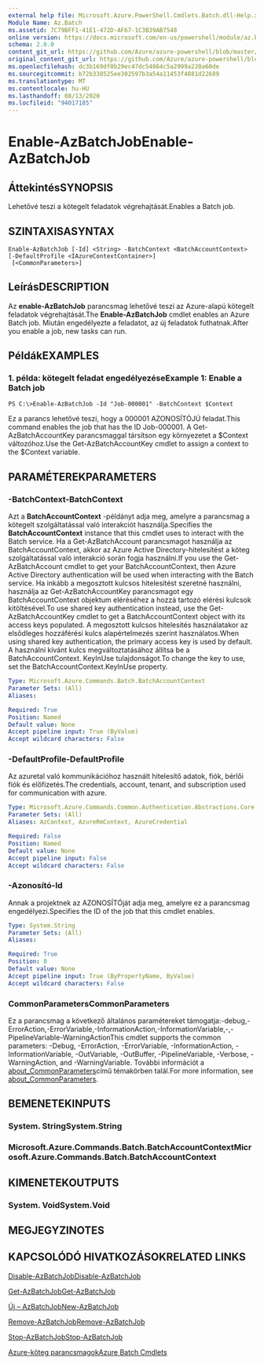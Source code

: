```yaml
---
external help file: Microsoft.Azure.PowerShell.Cmdlets.Batch.dll-Help.xml
Module Name: Az.Batch
ms.assetid: 7C79BFF1-41E1-472D-AF67-1C3B39AB7548
online version: https://docs.microsoft.com/en-us/powershell/module/az.batch/enable-azbatchjob
schema: 2.0.0
content_git_url: https://github.com/Azure/azure-powershell/blob/master/src/Batch/Batch/help/Enable-AzBatchJob.md
original_content_git_url: https://github.com/Azure/azure-powershell/blob/master/src/Batch/Batch/help/Enable-AzBatchJob.md
ms.openlocfilehash: dc3b169df0b29ec47dc54864c5a2999a220a60de
ms.sourcegitcommit: b72b338525ee302597b3a54a11453f4881d22689
ms.translationtype: MT
ms.contentlocale: hu-HU
ms.lasthandoff: 08/13/2020
ms.locfileid: "94017185"
---
```

# <span data-ttu-id="52a69-101">Enable-AzBatchJob</span><span class="sxs-lookup"><span data-stu-id="52a69-101">Enable-AzBatchJob</span></span>

## <span data-ttu-id="52a69-102">Áttekintés</span><span class="sxs-lookup"><span data-stu-id="52a69-102">SYNOPSIS</span></span>
<span data-ttu-id="52a69-103">Lehetővé teszi a kötegelt feladatok végrehajtását.</span><span class="sxs-lookup"><span data-stu-id="52a69-103">Enables a Batch job.</span></span>

## <span data-ttu-id="52a69-104">SZINTAXISA</span><span class="sxs-lookup"><span data-stu-id="52a69-104">SYNTAX</span></span>

```
Enable-AzBatchJob [-Id] <String> -BatchContext <BatchAccountContext> [-DefaultProfile <IAzureContextContainer>]
 [<CommonParameters>]
```

## <span data-ttu-id="52a69-105">Leírás</span><span class="sxs-lookup"><span data-stu-id="52a69-105">DESCRIPTION</span></span>
<span data-ttu-id="52a69-106">Az **enable-AzBatchJob** parancsmag lehetővé teszi az Azure-alapú kötegelt feladatok végrehajtását.</span><span class="sxs-lookup"><span data-stu-id="52a69-106">The **Enable-AzBatchJob** cmdlet enables an Azure Batch job.</span></span>
<span data-ttu-id="52a69-107">Miután engedélyezte a feladatot, az új feladatok futhatnak.</span><span class="sxs-lookup"><span data-stu-id="52a69-107">After you enable a job, new tasks can run.</span></span>

## <span data-ttu-id="52a69-108">Példák</span><span class="sxs-lookup"><span data-stu-id="52a69-108">EXAMPLES</span></span>

### <span data-ttu-id="52a69-109">1. példa: kötegelt feladat engedélyezése</span><span class="sxs-lookup"><span data-stu-id="52a69-109">Example 1: Enable a Batch job</span></span>
```
PS C:\>Enable-AzBatchJob -Id "Job-000001" -BatchContext $Context
```

<span data-ttu-id="52a69-110">Ez a parancs lehetővé teszi, hogy a 000001 AZONOSÍTÓJÚ feladat.</span><span class="sxs-lookup"><span data-stu-id="52a69-110">This command enables the job that has the ID Job-000001.</span></span>
<span data-ttu-id="52a69-111">A Get-AzBatchAccountKey parancsmaggal társítson egy környezetet a $Context változóhoz.</span><span class="sxs-lookup"><span data-stu-id="52a69-111">Use the Get-AzBatchAccountKey cmdlet to assign a context to the $Context variable.</span></span>

## <span data-ttu-id="52a69-112">PARAMÉTEREK</span><span class="sxs-lookup"><span data-stu-id="52a69-112">PARAMETERS</span></span>

### <span data-ttu-id="52a69-113">-BatchContext</span><span class="sxs-lookup"><span data-stu-id="52a69-113">-BatchContext</span></span>
<span data-ttu-id="52a69-114">Azt a **BatchAccountContext** -példányt adja meg, amelyre a parancsmag a kötegelt szolgáltatással való interakciót használja.</span><span class="sxs-lookup"><span data-stu-id="52a69-114">Specifies the **BatchAccountContext** instance that this cmdlet uses to interact with the Batch service.</span></span>
<span data-ttu-id="52a69-115">Ha a Get-AzBatchAccount parancsmagot használja az BatchAccountContext, akkor az Azure Active Directory-hitelesítést a köteg szolgáltatással való interakció során fogja használni.</span><span class="sxs-lookup"><span data-stu-id="52a69-115">If you use the Get-AzBatchAccount cmdlet to get your BatchAccountContext, then Azure Active Directory authentication will be used when interacting with the Batch service.</span></span> <span data-ttu-id="52a69-116">Ha inkább a megosztott kulcsos hitelesítést szeretné használni, használja az Get-AzBatchAccountKey parancsmagot egy BatchAccountContext objektum eléréséhez a hozzá tartozó elérési kulcsok kitöltésével.</span><span class="sxs-lookup"><span data-stu-id="52a69-116">To use shared key authentication instead, use the Get-AzBatchAccountKey cmdlet to get a BatchAccountContext object with its access keys populated.</span></span> <span data-ttu-id="52a69-117">A megosztott kulcsos hitelesítés használatakor az elsődleges hozzáférési kulcs alapértelmezés szerint használatos.</span><span class="sxs-lookup"><span data-stu-id="52a69-117">When using shared key authentication, the primary access key is used by default.</span></span> <span data-ttu-id="52a69-118">A használni kívánt kulcs megváltoztatásához állítsa be a BatchAccountContext. KeyInUse tulajdonságot.</span><span class="sxs-lookup"><span data-stu-id="52a69-118">To change the key to use, set the BatchAccountContext.KeyInUse property.</span></span>

```yaml
Type: Microsoft.Azure.Commands.Batch.BatchAccountContext
Parameter Sets: (All)
Aliases:

Required: True
Position: Named
Default value: None
Accept pipeline input: True (ByValue)
Accept wildcard characters: False
```

### <span data-ttu-id="52a69-119">-DefaultProfile</span><span class="sxs-lookup"><span data-stu-id="52a69-119">-DefaultProfile</span></span>
<span data-ttu-id="52a69-120">Az azuretal való kommunikációhoz használt hitelesítő adatok, fiók, bérlői fiók és előfizetés.</span><span class="sxs-lookup"><span data-stu-id="52a69-120">The credentials, account, tenant, and subscription used for communication with azure.</span></span>

```yaml
Type: Microsoft.Azure.Commands.Common.Authentication.Abstractions.Core.IAzureContextContainer
Parameter Sets: (All)
Aliases: AzContext, AzureRmContext, AzureCredential

Required: False
Position: Named
Default value: None
Accept pipeline input: False
Accept wildcard characters: False
```

### <span data-ttu-id="52a69-121">-Azonosító</span><span class="sxs-lookup"><span data-stu-id="52a69-121">-Id</span></span>
<span data-ttu-id="52a69-122">Annak a projektnek az AZONOSÍTÓját adja meg, amelyre ez a parancsmag engedélyezi.</span><span class="sxs-lookup"><span data-stu-id="52a69-122">Specifies the ID of the job that this cmdlet enables.</span></span>

```yaml
Type: System.String
Parameter Sets: (All)
Aliases:

Required: True
Position: 0
Default value: None
Accept pipeline input: True (ByPropertyName, ByValue)
Accept wildcard characters: False
```

### <span data-ttu-id="52a69-123">CommonParameters</span><span class="sxs-lookup"><span data-stu-id="52a69-123">CommonParameters</span></span>
<span data-ttu-id="52a69-124">Ez a parancsmag a következő általános paramétereket támogatja:-debug,-ErrorAction,-ErrorVariable,-InformationAction,-InformationVariable,-,-PipelineVariable-WarningAction</span><span class="sxs-lookup"><span data-stu-id="52a69-124">This cmdlet supports the common parameters: -Debug, -ErrorAction, -ErrorVariable, -InformationAction, -InformationVariable, -OutVariable, -OutBuffer, -PipelineVariable, -Verbose, -WarningAction, and -WarningVariable.</span></span> <span data-ttu-id="52a69-125">További információt a [about_CommonParameters](http://go.microsoft.com/fwlink/?LinkID=113216)című témakörben talál.</span><span class="sxs-lookup"><span data-stu-id="52a69-125">For more information, see [about_CommonParameters](http://go.microsoft.com/fwlink/?LinkID=113216).</span></span>

## <span data-ttu-id="52a69-126">BEMENETEK</span><span class="sxs-lookup"><span data-stu-id="52a69-126">INPUTS</span></span>

### <span data-ttu-id="52a69-127">System. String</span><span class="sxs-lookup"><span data-stu-id="52a69-127">System.String</span></span>

### <span data-ttu-id="52a69-128">Microsoft.Azure.Commands.Batch.BatchAccountContext</span><span class="sxs-lookup"><span data-stu-id="52a69-128">Microsoft.Azure.Commands.Batch.BatchAccountContext</span></span>

## <span data-ttu-id="52a69-129">KIMENETEK</span><span class="sxs-lookup"><span data-stu-id="52a69-129">OUTPUTS</span></span>

### <span data-ttu-id="52a69-130">System. Void</span><span class="sxs-lookup"><span data-stu-id="52a69-130">System.Void</span></span>

## <span data-ttu-id="52a69-131">MEGJEGYZI</span><span class="sxs-lookup"><span data-stu-id="52a69-131">NOTES</span></span>

## <span data-ttu-id="52a69-132">KAPCSOLÓDÓ HIVATKOZÁSOK</span><span class="sxs-lookup"><span data-stu-id="52a69-132">RELATED LINKS</span></span>

[<span data-ttu-id="52a69-133">Disable-AzBatchJob</span><span class="sxs-lookup"><span data-stu-id="52a69-133">Disable-AzBatchJob</span></span>](./Disable-AzBatchJob.md)

[<span data-ttu-id="52a69-134">Get-AzBatchJob</span><span class="sxs-lookup"><span data-stu-id="52a69-134">Get-AzBatchJob</span></span>](./Get-AzBatchJob.md)

[<span data-ttu-id="52a69-135">Új – AzBatchJob</span><span class="sxs-lookup"><span data-stu-id="52a69-135">New-AzBatchJob</span></span>](./New-AzBatchJob.md)

[<span data-ttu-id="52a69-136">Remove-AzBatchJob</span><span class="sxs-lookup"><span data-stu-id="52a69-136">Remove-AzBatchJob</span></span>](./Remove-AzBatchJob.md)

[<span data-ttu-id="52a69-137">Stop-AzBatchJob</span><span class="sxs-lookup"><span data-stu-id="52a69-137">Stop-AzBatchJob</span></span>](./Stop-AzBatchJob.md)

[<span data-ttu-id="52a69-138">Azure-köteg parancsmagok</span><span class="sxs-lookup"><span data-stu-id="52a69-138">Azure Batch Cmdlets</span></span>](/powershell/module/az.batch)


